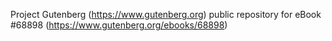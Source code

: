Project Gutenberg (https://www.gutenberg.org) public repository for
eBook #68898 (https://www.gutenberg.org/ebooks/68898)
